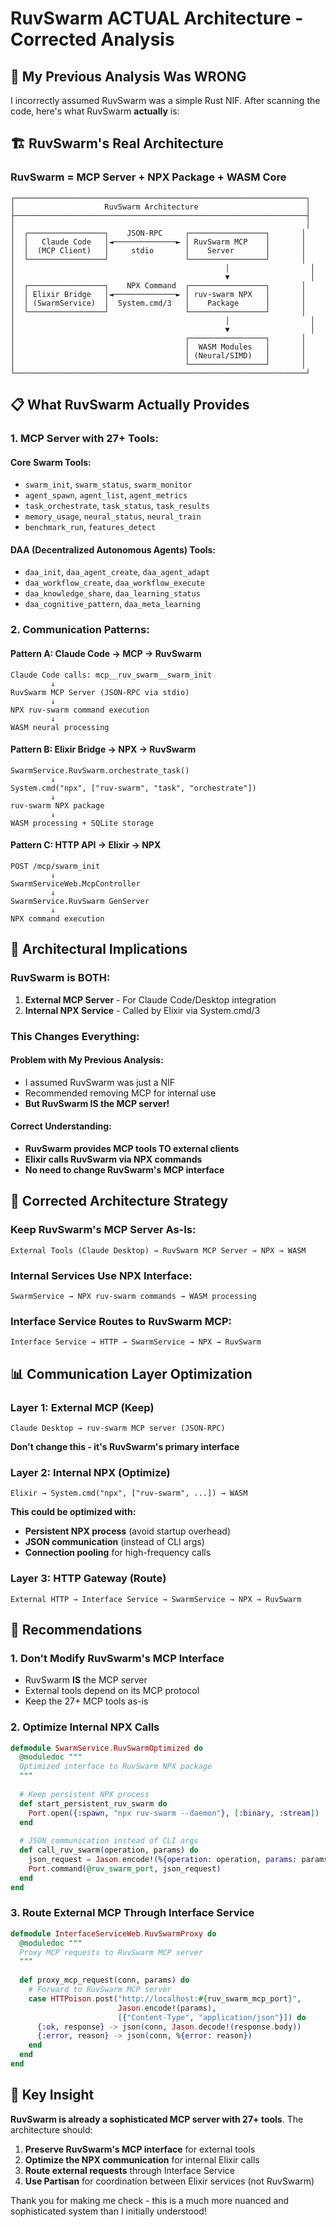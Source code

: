 # RuvSwarm ACTUAL Architecture - Corrected Analysis

## 🚨 My Previous Analysis Was WRONG

I incorrectly assumed RuvSwarm was a simple Rust NIF. After scanning the code, here's what RuvSwarm **actually** is:

## 🏗️ RuvSwarm's Real Architecture

### **RuvSwarm = MCP Server + NPX Package + WASM Core**

```
┌─────────────────────────────────────────────────────────────────┐
│                    RuvSwarm Architecture                        │
├─────────────────────────────────────────────────────────────────┤
│                                                                 │
│  ┌─────────────────┐    JSON-RPC     ┌─────────────────┐       │
│  │   Claude Code   │◄──────────────► │ RuvSwarm MCP    │       │
│  │  (MCP Client)   │     stdio       │    Server       │       │
│  └─────────────────┘                 └─────────────────┘       │
│                                               │                  │
│                                               ▼                  │
│  ┌─────────────────┐    NPX Command  ┌─────────────────┐       │
│  │ Elixir Bridge   │◄──────────────► │ ruv-swarm NPX   │       │
│  │ (SwarmService)  │  System.cmd/3   │    Package      │       │
│  └─────────────────┘                 └─────────────────┘       │
│                                               │                  │
│                                               ▼                  │
│                                      ┌─────────────────┐       │
│                                      │  WASM Modules   │       │
│                                      │ (Neural/SIMD)   │       │
│                                      └─────────────────┘       │
└─────────────────────────────────────────────────────────────────┘
```

## 📋 What RuvSwarm Actually Provides

### **1. MCP Server with 27+ Tools:**

#### **Core Swarm Tools:**
- `swarm_init`, `swarm_status`, `swarm_monitor`
- `agent_spawn`, `agent_list`, `agent_metrics`
- `task_orchestrate`, `task_status`, `task_results`
- `memory_usage`, `neural_status`, `neural_train`
- `benchmark_run`, `features_detect`

#### **DAA (Decentralized Autonomous Agents) Tools:**
- `daa_init`, `daa_agent_create`, `daa_agent_adapt`
- `daa_workflow_create`, `daa_workflow_execute`
- `daa_knowledge_share`, `daa_learning_status`
- `daa_cognitive_pattern`, `daa_meta_learning`

### **2. Communication Patterns:**

#### **Pattern A: Claude Code → MCP → RuvSwarm**
```
Claude Code calls: mcp__ruv_swarm__swarm_init
         ↓
RuvSwarm MCP Server (JSON-RPC via stdio)
         ↓  
NPX ruv-swarm command execution
         ↓
WASM neural processing
```

#### **Pattern B: Elixir Bridge → NPX → RuvSwarm**
```
SwarmService.RuvSwarm.orchestrate_task()
         ↓
System.cmd("npx", ["ruv-swarm", "task", "orchestrate"])
         ↓
ruv-swarm NPX package
         ↓
WASM processing + SQLite storage
```

#### **Pattern C: HTTP API → Elixir → NPX**
```
POST /mcp/swarm_init
         ↓
SwarmServiceWeb.McpController
         ↓
SwarmService.RuvSwarm GenServer
         ↓
NPX command execution
```

## 🎯 Architectural Implications

### **RuvSwarm is BOTH:**
1. **External MCP Server** - For Claude Code/Desktop integration
2. **Internal NPX Service** - Called by Elixir via System.cmd/3

### **This Changes Everything:**

#### **Problem with My Previous Analysis:**
- I assumed RuvSwarm was just a NIF
- Recommended removing MCP for internal use
- **But RuvSwarm IS the MCP server!**

#### **Correct Understanding:**
- **RuvSwarm provides MCP tools TO external clients**
- **Elixir calls RuvSwarm via NPX commands** 
- **No need to change RuvSwarm's MCP interface**

## 🚀 Corrected Architecture Strategy

### **Keep RuvSwarm's MCP Server As-Is:**
```
External Tools (Claude Desktop) → RuvSwarm MCP Server → NPX → WASM
```

### **Internal Services Use NPX Interface:**
```
SwarmService → NPX ruv-swarm commands → WASM processing
```

### **Interface Service Routes to RuvSwarm MCP:**
```
Interface Service → HTTP → SwarmService → NPX → RuvSwarm
```

## 📊 Communication Layer Optimization

### **Layer 1: External MCP (Keep)**
```
Claude Desktop → ruv-swarm MCP server (JSON-RPC)
```
**Don't change this - it's RuvSwarm's primary interface**

### **Layer 2: Internal NPX (Optimize)**
```
Elixir → System.cmd("npx", ["ruv-swarm", ...]) → WASM
```
**This could be optimized with:**
- **Persistent NPX process** (avoid startup overhead)
- **JSON communication** (instead of CLI args)
- **Connection pooling** for high-frequency calls

### **Layer 3: HTTP Gateway (Route)**
```
External HTTP → Interface Service → SwarmService → NPX → RuvSwarm
```

## 🎯 Recommendations

### **1. Don't Modify RuvSwarm's MCP Interface**
- RuvSwarm **IS** the MCP server
- External tools depend on its MCP protocol
- Keep the 27+ MCP tools as-is

### **2. Optimize Internal NPX Calls**
```elixir
defmodule SwarmService.RuvSwarmOptimized do
  @moduledoc """
  Optimized interface to RuvSwarm NPX package
  """
  
  # Keep persistent NPX process
  def start_persistent_ruv_swarm do
    Port.open({:spawn, "npx ruv-swarm --daemon"}, [:binary, :stream])
  end
  
  # JSON communication instead of CLI args
  def call_ruv_swarm(operation, params) do
    json_request = Jason.encode!(%{operation: operation, params: params})
    Port.command(@ruv_swarm_port, json_request)
  end
end
```

### **3. Route External MCP Through Interface Service**
```elixir
defmodule InterfaceServiceWeb.RuvSwarmProxy do
  @moduledoc """
  Proxy MCP requests to RuvSwarm MCP server
  """
  
  def proxy_mcp_request(conn, params) do
    # Forward to RuvSwarm MCP server
    case HTTPoison.post("http://localhost:#{ruv_swarm_mcp_port}", 
                        Jason.encode!(params),
                        [{"Content-Type", "application/json"}]) do
      {:ok, response} -> json(conn, Jason.decode!(response.body))
      {:error, reason} -> json(conn, %{error: reason})
    end
  end
end
```

## 🧠 Key Insight

**RuvSwarm is already a sophisticated MCP server with 27+ tools**. The architecture should:

1. **Preserve RuvSwarm's MCP interface** for external tools
2. **Optimize the NPX communication** for internal Elixir calls  
3. **Route external requests** through Interface Service
4. **Use Partisan** for coordination between Elixir services (not RuvSwarm)

Thank you for making me check - this is a much more nuanced and sophisticated system than I initially understood!
